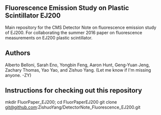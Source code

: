 ## Fluorescence Emission Study on Plastic Scintillator EJ200

Main repository for the CMS Detector Note on fluorescence emission study of EJ200.
For collaborating the summer 2016 paper on fluorescence measurements on EJ200 plastic scintillator.

## Authors

Alberto Belloni, Sarah Eno, Yongbin Feng, Aaron Hunt, Geng-Yuan Jeng, Zachary Thomas, Yao Yao, and Zishuo Yang. (Let me know if I'm missing anyone. -ZY)

## Instructions for checking out this repository 

mkdir FluorPaper_EJ200; cd FluorPaperEJ200
git clone git@github.com:ZishuoYang/DetectorNote_Fluorescence_EJ200.git



